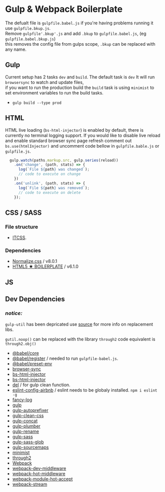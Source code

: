 # Gulp & Webpack Boilerplate
The defualt file is `gulpfile.babel.js` if you're having problems running it use `gulpfile.bkup.js`.<br> 
Remove `gulpfile'.bkup'.js` and add `.bkup` to `gulpfile.babel.js`, (eg `gulpfile.babel.bkup.js`)<br>
this removes the config file from gulps scope, `.bkup` can be replaced with any name. 

## Gulp
Current setup has 2 tasks `dev` and `build`. The default task is `dev` It will run `browsersync` to watch and update files,<br>
if you want to run the production build the `build` task is using `minimist` to set environment variables to run the build tasks.
* `gulp build --type prod`

## HTML
HTML live loading (`bs-html-injector`) is enabled by default, there is currently no terminal logging support. If you would like to disable live reload and enable standard browser sync page refresh comment out `bs.use(htmlInjector)` and uncomment code bellow in `gulpfile.bable.js` or `gulpfile.js`.
```js
  gulp.watch(paths.markup.src, gulp.series(reload))
    .on('change', (path, stats) => {
      log(`File ${path} was changed`);
      // code to execute on change
    })
    .on('unlink', (path, stats) => {
      log(`File ${path} was removed`);
      // code to execute on delete
    });
```


## CSS / SASS
### File structure 
* [ITCSS](https://www.xfive.co/blog/itcss-scalable-maintainable-css-architecture/).<br>

### Dependencies
* [Normalize.css](https://necolas.github.io/normalize.css/) / v8.0.1
* [HTML5 ★ BOILERPLATE](https://html5boilerplate.com/) / v6.1.0

## JS

## Dev Dependencies

>>>
### ___notice:___ 
`gulp-util` has been depricated use [source](https://github.com/gulpjs/gulp-util) for more info on replacement libs.
>>>

`gutil.noop()` can be replaced with the library `through2` code equivalent is `through2.obj()`
* [@babel/core](https://www.npmjs.com/package/@babel/core)
* [@babel/register](https://www.npmjs.com/package/@babel/register) / needed to run `gulpfile-babel.js`.
* [@babel/preset-env](https://www.npmjs.com/package/@babel/preset-env)
* [browser-sync](https://www.npmjs.com/package/browser-sync)
* [bs-html-injector](https://www.npmjs.com/package/bs-html-injector)
* [bs-html-injector](https://www.npmjs.com/package/bs-html-injector)
* [del](https://www.npmjs.com/package/del) / for gulp clean function.
* [eslint-config-airbnb](https://www.npmjs.com/package/eslint-config-airbnb) / eslint needs to be globaly installed. `npm i eslint -g`
* [fancy-log](https://www.npmjs.com/package/fancy-log)
* [gulp](https://www.npmjs.com/package/gulp)
* [gulp-autoprefixer](https://www.npmjs.com/package/gulp-autoprefixer)
* [gulp-clean-css](https://www.npmjs.com/package/gulp-clean-css)
* [gulp-concat](https://www.npmjs.com/package/gulp-concat)
* [gulp-plumber](https://www.npmjs.com/package/gulp-plumber)
* [gulp-rename](https://www.npmjs.com/package/gulp-rename)
* [gulp-sass](https://www.npmjs.com/package/gulp-sass)
* [gulp-sass-glob](https://www.npmjs.com/package/gulp-sass-glob)
* [gulp-sourcemaps](https://www.npmjs.com/package/gulp-sourcemaps)
* [minimist](https://www.npmjs.com/package/minimist)
* [through2](https://www.npmjs.com/package/through2)
* [Webpack](https://www.npmjs.com/package/webpack)
* [webpack-dev-middleware](https://www.npmjs.com/package/webpack-dev-middleware)
* [webpack-hot-middleware](https://www.npmjs.com/package/webpack-hot-middleware)
* [webpack-module-hot-accept](https://www.npmjs.com/package/webpack-module-hot-accept)
* [webpack-stream](https://www.npmjs.com/package/webpack-stream)



 